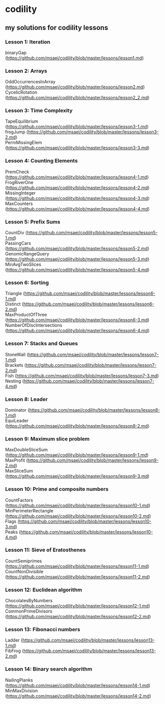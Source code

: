 # codility
## my solutions for codility lessons
### Lesson 1: Iteration
binaryGap (https://github.com/msaei/codility/blob/master/lessons/lesson1.md)

### Lesson 2: Arrays
OddOccurrencesInArray (https://github.com/msaei/codility/blob/master/lessons/lesson2.md)  
CycelicRotation (https://github.com/msaei/codility/blob/master/lessons/lesson2_2.md)

### Lesson 3: Time Complexity
TapeEquilibrium (https://github.com/msaei/codility/blob/master/lessons/lesson3-1.md)  
frogJump (https://github.com/msaei/codility/blob/master/lessons/lesson3-2.md)  
PermMissingElem (https://github.com/msaei/codility/blob/master/lessons/lesson3-3.md)

### Lesson 4: Counting Elements
PremCheck (https://github.com/msaei/codility/blob/master/lessons/lesson4-1.md)  
FrogRiverOne (https://github.com/msaei/codility/blob/master/lessons/lesson4-2.md)  
MissingInteger (https://github.com/msaei/codility/blob/master/lessons/lesson4-3.md)  
MaxCounters (https://github.com/msaei/codility/blob/master/lessons/lesson4-4.md)

### Lesson 5: Prefix Sums
CountDiv (https://github.com/msaei/codility/blob/master/lessons/lesson5-1.md)  
PassingCars (https://github.com/msaei/codility/blob/master/lessons/lesson5-2.md)  
GenomicRangeQuery (https://github.com/msaei/codility/blob/master/lessons/lesson5-3.md)  
MinAvgTwoSlices (https://github.com/msaei/codility/blob/master/lessons/lesson5-4.md)

### Lesson 6: Sorting
Triangle (https://github.com/msaei/codility/blob/master/lessons/lesson6-1.md)  
Distinct (https://github.com/msaei/codility/blob/master/lessons/lesson6-2.md)  
MaxProductOfThree (https://github.com/msaei/codility/blob/master/lessons/lesson6-3.md)  
NumberOfDiscIntersections (https://github.com/msaei/codility/blob/master/lessons/lesson6-4.md)

### Lesson 7: Stacks and Queues
StoneWall (https://github.com/msaei/codility/blob/master/lessons/lesson7-1.md)  
Brackets (https://github.com/msaei/codility/blob/master/lessons/lesson7-2.md)  
Fish (https://github.com/msaei/codility/blob/master/lessons/lesson7-3.md)  
Nesting (https://github.com/msaei/codility/blob/master/lessons/lesson7-4.md)

### Lesson 8: Leader
Dominator (https://github.com/msaei/codility/blob/master/lessons/lesson8-1.md)  
EquiLeader (https://github.com/msaei/codility/blob/master/lessons/lesson8-2.md)

### Lesson 9: Maximum slice problem
MaxDoubleSliceSum (https://github.com/msaei/codility/blob/master/lessons/lesson9-1.md)  
MaxProfit (https://github.com/msaei/codility/blob/master/lessons/lesson9-2.md)  
MaxSliceSum (https://github.com/msaei/codility/blob/master/lessons/lesson9-3.md)  

### Lesson 10: Prime and composite numbers
CountFactors (https://github.com/msaei/codility/blob/master/lessons/lesson10-1.md)  
MinPerimeterRectangle (https://github.com/msaei/codility/blob/master/lessons/lesson10-2.md)  
Flags (https://github.com/msaei/codility/blob/master/lessons/lesson10-3.md)  
Peaks (https://github.com/msaei/codility/blob/master/lessons/lesson10-4.md)

### Lesson 11: Sieve of Eratosthenes
CountSemiprimes (https://github.com/msaei/codility/blob/master/lessons/lesson11-1.md)  
CountNonDivisible (https://github.com/msaei/codility/blob/master/lessons/lesson11-2.md)

### Lesson 12: Euclidean algorithm
ChocolatesByNumbers (https://github.com/msaei/codility/blob/master/lessons/lesson12-1.md)  
CommonPrimeDivisors (https://github.com/msaei/codility/blob/master/lessons/lesson12-2.md)

### Lesson 13: Fibonacci numbers
Ladder (https://github.com/msaei/codility/blob/master/lessons/lesson13-1.md)  
FibFrog (https://github.com/msaei/codility/blob/master/lessons/lesson13-2.md)

### Lesson 14: Binary search algorithm
NailingPlanks (https://github.com/msaei/codility/blob/master/lessons/lesson14-1.md)  
MinMaxDivision (https://github.com/msaei/codility/blob/master/lessons/lesson14-2.md)


